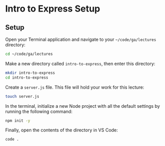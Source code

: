 <h1>
  <span class="headline">Intro to Express</span>
  <span class="subhead">Setup</span>
</h1>

## Setup

Open your Terminal application and navigate to your `~/code/ga/lectures` directory:

```bash
cd ~/code/ga/lectures
```

Make a new directory called `intro-to-express`, then enter this directory:

```bash
mkdir intro-to-express
cd intro-to-express
```

Create a `server.js` file. This file will hold your work for this lecture:

```bash
touch server.js
```

In the terminal, initialize a new Node project with all the default settings by running the following command:

```bash
npm init -y
```

Finally, open the contents of the directory in VS Code:

```bash
code .
```
